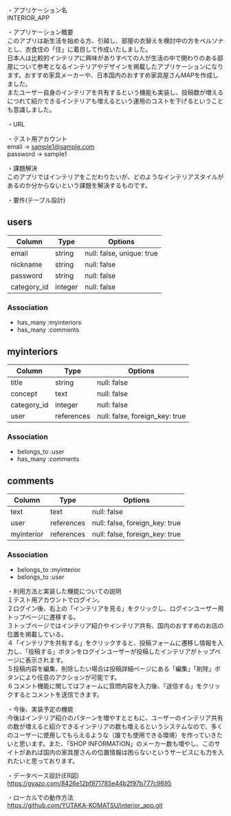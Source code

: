 ・アプリケーション名<br>
INTERIOR_APP<br>

・アプリケーション概要<br>
このアプリは新生活を始める方、引越し、部屋の衣替えを検討中の方をペルソナとし、衣食住の「住」に着目して作成いたしました。<br>
日本人は比較的インテリアに興味がありすべての人が生活の中で関わりのある部屋について参考となるインテリアやデザインを掲載したアプリケーションになります。おすすめ家具メーカーや、日本国内のおすすめ家具屋さんMAPを作成しました。<br>
またユーザー自身のインテリアを共有するという機能も実装し、投稿数が増えるにつれて紹介できるインテリアも増えるという運用のコストを下げるということも意識しました。<br>

・URL


・テスト用アカウント<br>
email → sample1@sample.com<br>
password → sample1<br>

・課題解決<br>
このアプリではインテリアをこだわりたいが、どのようなインテリアスタイルがあるのか分からないという課題を解決するものです。<br>

・要件(テーブル設計)
## users
|Column            |Type           |Options                         |
|----------------- |-------------- |------------------------------- |
|email             | string        | null: false, unique: true      |
|nickname          | string        | null: false                    |
|password          | string        | null: false                    |
|category_id       | integer       | null: false                    |

### Association
- has_many :myinteriors
- has_many :comments

## myinteriors
|Column                 |Type           |Options                         |
|---------------------- |-------------- |------------------------------- |
|title                  | string        | null: false                    |
|concept                | text          | null: false                    |
|category_id            | integer       | null: false                    |
|user                   | references    | null: false, foreign_key: true |

### Association
- belongs_to :user
- has_many :comments

## comments
| Column    | Type       | Options                         |
| --------- | ---------- | ------------------------------- |
| text      | text       | null: false                     |
| user      | references | null: false, foreign_key: true  |
| myinterior| references | null: false, foreign_key: true  |

### Association
- belongs_to :myinterior
- belongs_to :user


・利用方法と実装した機能についての説明<br>
１テスト用アカウントでログイン。<br>
２ログイン後、右上の「インテリアを見る」をクリックし、ログインユーザー用トップページに遷移する。<br>
３トップページではインテリア紹介やインテリア共有、国内のおすすめのお店の位置を掲載している。<br>
４「インテリアを共有する」をクリックすると、投稿フォームに遷移し情報を入力し、「投稿する」ボタンをログインユーザーが投稿したインテリアがトップページに表示されます。<br>
５投稿内容を編集、削除したい場合は投稿詳細ページにある「編集」「削除」ボタンにより任意のアクションが可能です。<br>
６コメント機能に関してはフォームに質問内容を入力後、「送信する」をクリックするとコメントを送信できます。<br>

・今後、実装予定の機能<br>
今後はインテリア紹介のパターンを増やすとともに、ユーザーのインテリア共有の数が増えると紹介できるインテリアの数も増えるというシステムなので、多くのユーザーに使用してもらえるような（誰でも使用できる環境）を作っていきたいと思います。また、「SHOP INFORMATION」のメーカー数も増やし、このサイトがあれば国内の家具屋さんの位置情報は困らないというサービスにも力を入れたいと思っております。

・データベース設計(ER図)<br>
 https://gyazo.com/8426e12bf971785e44b2f97b777c9695

・ローカルでの動作方法<br>
 https://github.com/YUTAKA-KOMATSU/interior_app.git